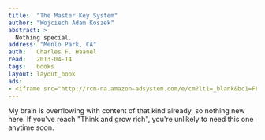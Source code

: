```yaml
---
title:	"The Master Key System"
author: "Wojciech Adam Koszek"
abstract: >
  Nothing special.
address: "Menlo Park, CA"
auth:	Charles F. Haanel
read:	2013-04-14
tags:	books
layout: layout_book
ads:
- <iframe src="http://rcm-na.amazon-adsystem.com/e/cm?lt1=_blank&bc1=FFFFFF&IS2=1&npa=1&bg1=FFFFFF&fc1=000000&lc1=FF0000&t=wkoszek-20&o=1&p=8&l=as4&m=amazon&f=ifr&ref=ss_til&asins=3426874482" style="width:120px;height:240px;" scrolling="no" marginwidth="0" marginheight="0" frameborder="0"></iframe>
---
```

My brain is overflowing with content of that kind already, so nothing new
here. If you've reach "Think and grow rich", you're unlikely to need this
one anytime soon.
